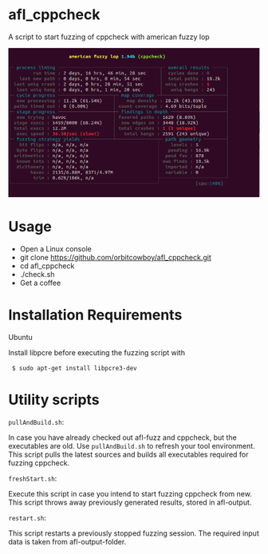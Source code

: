 # afl_cppcheck
A script to start fuzzing of cppcheck with american fuzzy lop

![A screenshot of afl fuzzing of cppcheck](screenshot/afl_cppcheck.png?raw=true "A screenshot")

# Usage

- Open a Linux console
- git clone https://github.com/orbitcowboy/afl_cppcheck.git
- cd afl_cppcheck
- ./check.sh
- Get a coffee 

# Installation Requirements

Ubuntu

Install libpcre before executing the fuzzing script with
```
 $ sudo apt-get install libpcre3-dev
```


# Utility scripts

```pullAndBuild.sh```:

In case you have already checked out afl-fuzz and cppcheck, but the executables
are old. Use ```pullAndBuild.sh``` to refresh your tool environment. This
script pulls the latest sources and builds all executables required for fuzzing cppcheck.

```freshStart.sh```:

Execute this script in case you intend to start fuzzing cppcheck from new. This script throws 
away previously generated results, stored in afl-output.

```restart.sh```:

This script restarts a previously stopped fuzzing session. The required input data is 
taken from afl-output-folder. 
